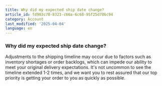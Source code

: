 ```yaml
---
title: Why did my expected ship date change?
article_id: fd903c78-8323-c66a-6c68-95f25d786c94
category: Account
last_modified: '2025-04-04'
language: en
---
```


### Why did my expected ship date change?
Adjustments to the shipping timeline may occur due to factors such as inventory shortages or order backlogs, which can impede our ability to meet your original delivery expectations. It's not uncommon to see the timeline extended 1-2 times, and we want you to rest assured that our top priority is getting your order to you as quickly as possible.